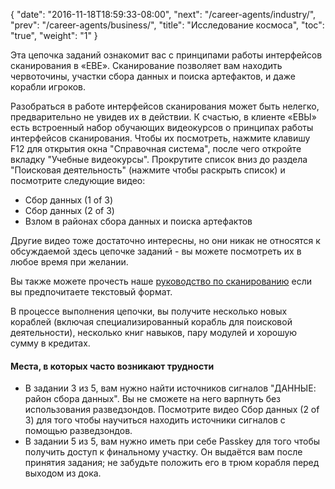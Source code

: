 {
  "date": "2016-11-18T18:59:33-08:00",
  "next": "/career-agents/industry/",
  "prev": "/career-agents/business/",
  "title": "Исследование космоса",
  "toc": "true",
  "weight": "1"
}

Эта цепочка заданий ознакомит вас с принципами работы интерфейсов сканирования в «ЕВЕ».
Сканирование позволяет вам находить червоточины, участки сбора данных 
и поиска артефактов, и даже корабли игроков.

Разобраться в работе интерфейсов сканирования может быть нелегко, предварительно не увидев их в действии.
К счастью, в клиенте «ЕВЫ» есть встроенный набор обучающих видеокурсов о принципах работы интерфейсов сканирования.
Чтобы их посмотреть, нажмите клавишу F12 для открытия окна "Справочная система", после чего откройте вкладку "Учебные видеокурсы". 
Прокрутите список вниз до раздела "Поисковая деятельность" (нажмите чтобы раскрыть список) и посмотрите следующие видео:

 * Сбор данных (1 of 3)
 * Сбор данных (2 of 3)
 * Взлом в районах сбора данных и поиска артефактов

Другие видео тоже достаточно интересны, но они никак не относятся к обсуждаемой здесь цепочке заданий - 
вы можете посмотреть их в любое время при желании.

Вы также можете прочесть наше [руководство по сканированию](/reference/scanning/) если вы предпочитаете текстовый формат.

В процессе выполнения цепочки, вы получите несколько новых кораблей (включая специализированный корабль для поисковой деятельности), несколько книг навыков, пару модулей 
и хорошую сумму в кредитах.

#### Места, в которых часто возникают трудности

 * В задании 3 из 5, вам нужно найти источников сигналов "ДАННЫЕ: район сбора данных".
   Вы не сможете на него варпнуть без использования разведзондов.
   Посмотрите видео Сбор данных (2 of 3) для того чтобы научиться находить источники сигналов с помощью разведзондов.
 * В задании 5 из 5, вам нужно иметь при себе Passkey для того чтобы получить доступ к финальному участку.
   Он выдаётся вам после принятия задания; не забудьте  положить его в трюм корабля перед выходом из дока.
